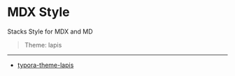 # MDX Style

Stacks Style for MDX and MD

> Theme: lapis

---

- [typora-theme-lapis](https://github.com/YiNNx/typora-theme-lapis)
